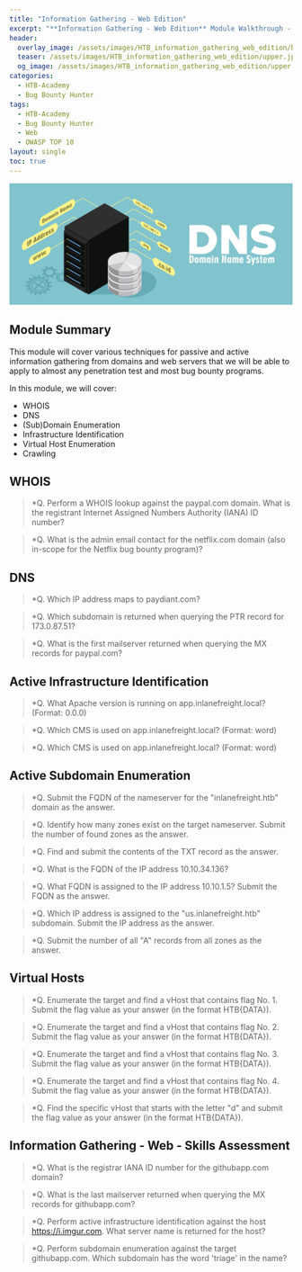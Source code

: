 ```yaml
---
title: "Information Gathering - Web Edition"
excerpt: "**Information Gathering - Web Edition** Module Walkthrough - HackTheBox Academy"
header:
  overlay_image: /assets/images/HTB_information_gathering_web_edition/banner.png
  teaser: /assets/images/HTB_information_gathering_web_edition/upper.jpg
  og_image: /assets/images/HTB_information_gathering_web_edition/upper.jpg
categories:
  - HTB-Academy
  - Bug Bounty Hunter
tags:
  - HTB-Academy
  - Bug Bounty Hunter
  - Web
  - OWASP TOP 10
layout: single
toc: true
---
```

![image-center](\assets\images\HTB_information_gathering_web_edition\upper.jpg)
## Module Summary


This module will cover various techniques for passive and active information gathering from domains and web servers that we will be able to apply to almost any penetration test and most bug bounty programs.

In this module, we will cover:

  - WHOIS
  - DNS
  - (Sub)Domain Enumeration
  - Infrastructure Identification
  - Virtual Host Enumeration
  - Crawling
  
## WHOIS

>*Q. Perform a WHOIS lookup against the paypal.com domain. What is the registrant Internet Assigned Numbers Authority (IANA) ID number?

>*Q. What is the admin email contact for the netflix.com domain (also in-scope for the Netflix bug bounty program)?

## DNS

>*Q. Which IP address maps to paydiant.com?

>*Q. Which subdomain is returned when querying the PTR record for 173.0.87.51?

>*Q. What is the first mailserver returned when querying the MX records for paypal.com?

## Active Infrastructure Identification

>*Q. What Apache version is running on app.inlanefreight.local? (Format: 0.0.0)

>*Q. Which CMS is used on app.inlanefreight.local? (Format: word)

>*Q. Which CMS is used on app.inlanefreight.local? (Format: word)

## Active Subdomain Enumeration

>*Q. Submit the FQDN of the nameserver for the "inlanefreight.htb" domain as the answer.

>*Q. Identify how many zones exist on the target nameserver. Submit the number of found zones as the answer.

>*Q. Find and submit the contents of the TXT record as the answer.

>*Q. What is the FQDN of the IP address 10.10.34.136?

>*Q. What FQDN is assigned to the IP address 10.10.1.5? Submit the FQDN as the answer.

>*Q. Which IP address is assigned to the "us.inlanefreight.htb" subdomain. Submit the IP address as the answer.

>*Q. Submit the number of all "A" records from all zones as the answer.

## Virtual Hosts

>*Q. Enumerate the target and find a vHost that contains flag No. 1. Submit the flag value as your answer (in the format HTB{DATA}).

>*Q. Enumerate the target and find a vHost that contains flag No. 2. Submit the flag value as your answer (in the format HTB{DATA}).

>*Q. Enumerate the target and find a vHost that contains flag No. 3. Submit the flag value as your answer (in the format HTB{DATA}).

>*Q. Enumerate the target and find a vHost that contains flag No. 4. Submit the flag value as your answer (in the format HTB{DATA}).

>*Q. Find the specific vHost that starts with the letter "d" and submit the flag value as your answer (in the format HTB{DATA}).

## Information Gathering - Web - Skills Assessment

>*Q. What is the registrar IANA ID number for the githubapp.com domain?

>*Q. What is the last mailserver returned when querying the MX records for githubapp.com?

>*Q. Perform active infrastructure identification against the host https://i.imgur.com. What server name is returned for the host?

>*Q. Perform subdomain enumeration against the target githubapp.com. Which subdomain has the word 'triage' in the name?
